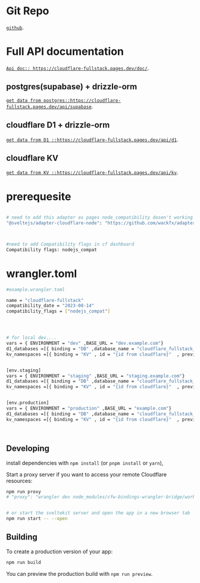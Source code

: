 # Git Repo

[`github`](https://github.com/jahir9991/cloudflare-fullstack).

# Full API documentation

[`Api doc:: https://cloudflare-fullstack.pages.dev/doc/`](https://cloudflare-fullstack.pages.dev/doc/).

## postgres(supabase) + drizzle-orm

[`get data from postgres::https://cloudflare-fullstack.pages.dev/api/supabase`](https://cloudflare-fullstack.pages.dev/api/supabase).

## cloudflare D1 + drizzle-orm

[`get data from D1 ::https://cloudflare-fullstack.pages.dev/api/d1`](https://cloudflare-fullstack.pages.dev/api/d1).

## cloudflare KV

[`get data from KV ::https://cloudflare-fullstack.pages.dev/api/kv`](https://cloudflare-fullstack.pages.dev/api/kv).

# prerequesite

```bash

# need to add this adapter as pages node_compatibility dosen't working as expected
"@sveltejs/adapter-cloudflare-node": "https://github.com/wackfx/adapter-cloudflare-node",



#need to add Compatibility flags in cf dashboard
Compatibility flags: nodejs_compat

```

# wrangler.toml

```bash
#example.wrangler.toml

name = "cloudflare-fullstack"
compatibility_date = "2023-08-14"
compatibility_flags = ["nodejs_compat"]




# for local dev....
vars = { ENVIRONMENT = "dev" ,BASE_URL = "dev.example.com"}
d1_databases =[{ binding = "DB" ,database_name = "cloudflare_fullstack_db" , database_id = "{id from cloudflare}"  , migrations_dir = "migrationsD1" }]
kv_namespaces =[{ binding = "KV" , id = "{id from cloudflare}"  , preview_id = "{id from cloudflare}" }]


[env.staging]
vars = { ENVIRONMENT = "staging" ,BASE_URL = "staging.example.com"}
d1_databases =[{ binding = "DB" ,database_name = "cloudflare_fullstack_db" , database_id = "{id from cloudflare}"  , migrations_dir = "migrationsD1" }]
kv_namespaces =[{ binding = "KV" , id = "{id from cloudflare}"  , preview_id = "{id from cloudflare}" }]


[env.production]
vars = { ENVIRONMENT = "production" ,BASE_URL = "example.com"}
d1_databases =[{ binding = "DB" ,database_name = "cloudflare_fullstack_db" , database_id = "{id from cloudflare}" , migrations_dir = "migrationsD1" }]
kv_namespaces =[{ binding = "KV" , id = "{id from cloudflare}"  , preview_id = "{id from cloudflare}" }]




```

## Developing

install dependencies with `npm install` (or `pnpm install` or `yarn`),

Start a proxy server if you want to access your remote Cloudflare resources:

```bash
npm run proxy
# "proxy": "wrangler dev node_modules/cfw-bindings-wrangler-bridge/worker/index.js --remote --env staging --ip 127.0.0.1 --port 8787",


# or start the sveltekit server and open the app in a new browser tab
npm run start -- --open
```

## Building

To create a production version of your app:

```bash
npm run build
```

You can preview the production build with `npm run preview`.
